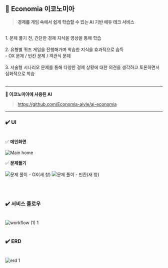 ## 💸 Economia 이코노미아

> **경제를 게임 속에서 쉽게 학습할 수 있는 AI 기반 에듀 테크 서비스**</br>


</br>
1. 문제 풀기 전, 간단한 경제 지식을 영상을 통해 학습</br></br>
2. 유형별 퀴즈 게임을 진행해가며 학습한 지식을 효과적으로 습득</br> 
  - OX 문제 / 빈칸 문제 / 객관식 문제
</br></br>
3. 서술형 시나리오 문제를 통해 다양한 경제 상황에 대한 의견을 생각하고 토론하면서 심화적으로 학습
 </br></br>

---


**🌟 이코노미아에 사용된 AI**</br>
> https://github.com/Economia-aivle/ai-economia



---
### ✔️ UI </br></br>

✅ **메인화면**</br></br>
![Main home](https://github.com/user-attachments/assets/521474dd-16bd-4bca-9b17-c1fbaeded047)

✅ **문제풀기**</br></br>
![문제 풀이 - OX(새 창)](https://github.com/user-attachments/assets/7e418deb-272e-4b64-8d0e-b411f7e7d106)
![문제 풀이 - 빈칸(새 창)](https://github.com/user-attachments/assets/8725b314-0155-453b-a317-ed2d16f5be75)</br></br>

</br>

### ✔️ 서비스 플로우</br></br>
![workflow (1) 1](https://github.com/user-attachments/assets/5b1b2f40-da19-4270-a1cf-b353e4b2d483)
</br></br>

### ✔️ ERD</br></br>
![erd 1](https://github.com/user-attachments/assets/e08cf935-af1e-4060-a88a-c7ee416ad33e)